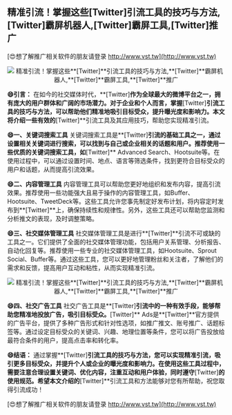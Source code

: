 ## **精准引流！掌握这些**[Twitter]**引流工具的技巧与方法,**[Twitter]**霸屏机器人,**[Twitter]**霸屏工具,**[Twitter]**推广**

[😍想了解推广相关软件的朋友请登录 http://www.vst.tw](http://www.vst.tw)

 <center><img src="https://vst.tw/MP4/tuiguang/png/7.png" alt="精准引流！掌握这些**[Twitter]**引流工具的技巧与方法,**[Twitter]**霸屏机器人,**[Twitter]**霸屏工具,**[Twitter]**推广"></center>

**😄引言：**
在如今的社交媒体时代，**[Twitter]**作为全球最大的微博平台之一，拥有庞大的用户群体和广阔的市场潜力。对于企业和个人而言，掌握**[Twitter]**引流工具的技巧与方法，可以帮助他们精准地吸引目标受众，提升曝光度和影响力。本文将介绍一些有效的**[Twitter]**引流工具及其应用技巧，帮助您实现精准引流。

**😄一、关键词搜索工具**
关键词搜索工具是**[Twitter]**引流的基础工具之一，通过设置相关关键词进行搜索，可以找到与自己或企业相关的话题和用户。推荐使用一些优质的关键词搜索工具，如**[Twitter]** Advanced Search、Hootsuite等。在使用过程中，可以通过设置时间、地点、语言等筛选条件，找到更符合目标受众的用户和话题，从而提高引流效果。

**😄二、内容管理工具**
内容管理工具可以帮助您更好地组织和发布内容，提高引流效果。推荐使用一些功能强大且易于操作的内容管理工具，如Buffer、Hootsuite、TweetDeck等。这些工具允许您事先制定好发布计划，将内容定时发布到**[Twitter]**上，确保持续性和规律性。另外，这些工具还可以帮助您监测和分析推文的表现，及时调整策略。

**😄三、社交媒体管理工具**
社交媒体管理工具是进行**[Twitter]**引流不可或缺的工具之一。它们提供了全面的社交媒体管理功能，包括用户关系管理、分析报告、自动化回复等。推荐使用一些专业的社交媒体管理工具，如Hootsuite、Sprout Social、Buffer等。通过这些工具，您可以更好地管理粉丝和关注者，了解他们的需求和反馈，提高用户互动和粘性，从而实现精准引流。

 <center><img src="https://vst.tw/MP4/tuiguang/png/6.png" alt="精准引流！掌握这些**[Twitter]**引流工具的技巧与方法,**[Twitter]**霸屏机器人,**[Twitter]**霸屏工具,**[Twitter]**推广"></center>

**😄四、社交广告工具**
社交广告工具是**[Twitter]**引流中的一种有效手段，能够帮助您精准地投放广告，吸引目标受众。**[Twitter]** Ads是**[Twitter]**官方提供的广告平台，提供了多种广告形式和针对性选项，如推广推文、账号推广、话题标签等。通过设定目标受众的关键词、兴趣、地理位置等条件，您可以将广告投放给最符合条件的用户，提高点击率和转化率。

**😄结语：**
通过掌握**[Twitter]**引流工具的技巧与方法，您可以实现精准引流，吸引更多目标受众，并提升个人或企业的曝光度和影响力。在使用这些工具过程中，需要注意合理设置关键词、优化内容，注重互动和用户体验，同时遵守**[Twitter]**的使用规范。希望本文介绍的**[Twitter]**引流工具和方法能够对您有所帮助，祝您取得引流成功！

[😍想了解推广相关软件的朋友请登录 http://www.vst.tw](http://www.vst.tw)



